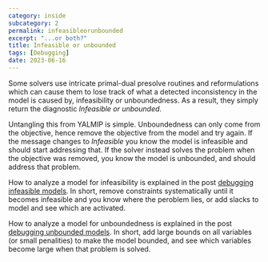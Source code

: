 ```yaml
---
category: inside
subcategory: 2
permalink: infeasibleorunbounded
excerpt: "...or both?"
title: Infeasible or unbounded
tags: [Debugging]
date: 2023-06-16
---
```


Some solvers use intricate primal-dual presolve routines and reformulations which can cause them to lose track of what a detected inconsistency in the model is caused by, infeasibility or unboundedness. As a result, they simply return the diagnostic *Infeasible or unbounded*.

Untangling this from YALMIP is simple. Unboundedness can only come from the objective, hence remove the objective from the model and try again. If the message changes to *Infeasible* you know the model is infeasible and should start addressing that. If the solver instead solves the problem when the objective was removed, you know the model is unbounded, and should address that problem.

How to analyze a model for infeasibility is explained in the post  [debugging infeasible models](/debugginginfeasible). In short, remove constraints systematically until it becomes infeasible and you know where the peroblem lies, or add slacks to model and see which are activated.

How to analyze a model for unboundedness is explained in the post [debugging unbounded models](/debuggingunbounded). In short, add large bounds on all variables (or small penalities) to make the model bounded, and see which variables become large when that problem is solved.

